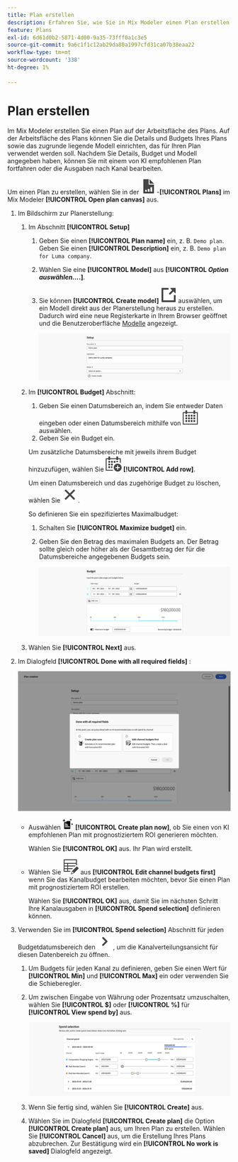 ```yaml
---
title: Plan erstellen
description: Erfahren Sie, wie Sie in Mix Modeler einen Plan erstellen.
feature: Plans
exl-id: 6d61d0b2-5871-4d00-9a35-73fff0a1c3e5
source-git-commit: 9a6c1f1c12ab29da80a1997cfd31ca07b38eaa22
workflow-type: tm+mt
source-wordcount: '338'
ht-degree: 1%

---
```



# Plan erstellen

Im Mix Modeler erstellen Sie einen Plan auf der Arbeitsfläche des Plans. Auf der Arbeitsfläche des Plans können Sie die Details und Budgets Ihres Plans sowie das zugrunde liegende Modell einrichten, das für Ihren Plan verwendet werden soll. Nachdem Sie Details, Budget und Modell angegeben haben, können Sie mit einem von KI empfohlenen Plan fortfahren oder die Ausgaben nach Kanal bearbeiten.

Um einen Plan zu erstellen, wählen Sie in der ![PLan](/help/assets/icons/FileChart.svg)-**[!UICONTROL Plans]** im Mix Modeler **[!UICONTROL Open plan canvas]** aus.

1. Im Bildschirm zur Planerstellung:

   1. Im Abschnitt **[!UICONTROL Setup]**

      1. Geben Sie einen **[!UICONTROL Plan name]** ein, z. B. `Demo plan`. Geben Sie einen **[!UICONTROL Description]** ein, z. B. `Demo plan for Luma company`.
      1. Wählen Sie eine **[!UICONTROL Model]** aus **[!UICONTROL _Option auswählen…_.]**.
      1. Sie können **[!UICONTROL Create model]** ![LinkOut](/help/assets/icons/LinkOut.svg) auswählen, um ein Modell direkt aus der Planerstellung heraus zu erstellen. Dadurch wird eine neue Registerkarte in Ihrem Browser geöffnet und die Benutzeroberfläche [Modelle](../models/overview.md) angezeigt.

         ![Planeinrichtung](/help/assets/plan-setup.png)

   1. Im **[!UICONTROL Budget]** Abschnitt:

      1. Geben Sie einen Datumsbereich an, indem Sie entweder Daten eingeben oder einen Datumsbereich mithilfe von ![Kalender](/help/assets/icons/Calendar.svg) auswählen.
      1. Geben Sie ein Budget ein.

      Um zusätzliche Datumsbereiche mit jeweils ihrem Budget hinzuzufügen, wählen Sie ![CalendarAdd](/help/assets/icons/CalendarAdd.svg) **[!UICONTROL Add row]**.

      Um einen Datumsbereich und das zugehörige Budget zu löschen, wählen Sie ![Schließen](/help/assets/icons/Close.svg).

      So definieren Sie ein spezifiziertes Maximalbudget:

      1. Schalten Sie **[!UICONTROL Maximize budget]** ein.
      1. Geben Sie den Betrag des maximalen Budgets an. Der Betrag sollte gleich oder höher als der Gesamtbetrag der für die Datumsbereiche angegebenen Budgets sein.

         ![Budget planen](/help/assets/plan-budget.png)

   1. Wählen Sie **[!UICONTROL Next]** aus.

1. Im Dialogfeld **[!UICONTROL Done with all required fields]** :

   ![Plan abgeschlossen](/help/assets/plan-done-required-fields.png)

   * Auswählen <img src="/help/assets/icons/NewPlan.svg" width="25" /> **[!UICONTROL Create plan now]**, ob Sie einen von KI empfohlenen Plan mit prognostiziertem ROI generieren möchten.

     Wählen Sie **[!UICONTROL OK]** aus. Ihr Plan wird erstellt.


   * Wählen Sie ![TableEdit](/help/assets/icons/TableEdit.svg) aus **[!UICONTROL Edit channel budgets first]** wenn Sie das Kanalbudget bearbeiten möchten, bevor Sie einen Plan mit prognostiziertem ROI erstellen.

     Wählen Sie **[!UICONTROL OK]** aus, damit Sie im nächsten Schritt Ihre Kanalausgaben in **[!UICONTROL Spend selection]** definieren können.



1. Verwenden Sie im **[!UICONTROL Spend selection]** Abschnitt für jeden Budgetdatumsbereich den ![Pfeil](/help/assets/icons/ChevronRight.svg), um die Kanalverteilungsansicht für diesen Datenbereich zu öffnen.

   1. Um Budgets für jeden Kanal zu definieren, geben Sie einen Wert für **[!UICONTROL Min]** und **[!UICONTROL Max]** ein oder verwenden Sie die Schieberegler.

   1. Um zwischen Eingabe von Währung oder Prozentsatz umzuschalten, wählen Sie **[!UICONTROL $]** oder **[!UICONTROL %]** für **[!UICONTROL View spend by]** aus.

      ![Auswahl der Ausgaben](/help/assets/plan-spend-selection.png)

   1. Wenn Sie fertig sind, wählen Sie **[!UICONTROL Create]** aus.

   1. Wählen Sie im Dialogfeld **[!UICONTROL Create plan]** die Option **[!UICONTROL Create plan]** aus, um Ihren Plan zu erstellen. Wählen Sie **[!UICONTROL Cancel]** aus, um die Erstellung Ihres Plans abzubrechen. Zur Bestätigung wird ein **[!UICONTROL No work is saved]** Dialogfeld angezeigt.
